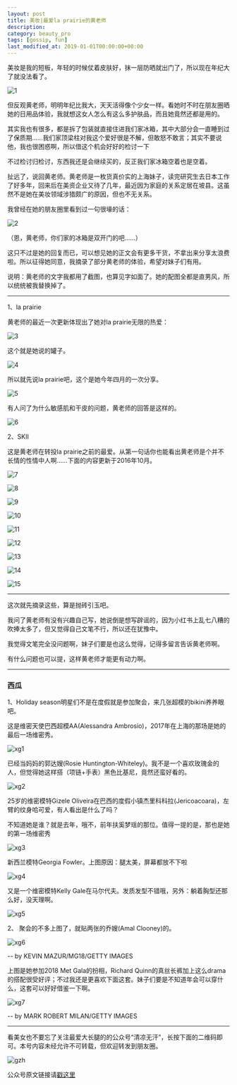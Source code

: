```yaml
---
layout: post
title: 美妆|最爱la prairie的黄老师
description: 
category: beauty_pro
tags: [gossip, fun]
last_modified_at: 2019-01-01T00:00:00+00:00
---
```


美妆是我的短板，年轻的时候仗着皮肤好，抹一层防晒就出门了，所以现在年纪大了就没法看了。

![1](/../assets/img/2019-01-01/1.gif)

但反观黄老师，明明年纪比我大，天天活得像个少女一样。看她时不时在朋友圈晒她的日用品体验，我就想这女人怎么有这么多护肤品，而且她竟然还都是用的。

其实我也有很多，都是拆了包装就直接住进我们家冰箱，其中大部分会一直睡到过了保质期……我们家顶梁柱对我这个爱好很是不解，但敢怒不敢言；其实不要说他，我也很困惑啊，所以借这个机会好好的检讨一下

不过检讨归检讨，东西我还是会继续买的，反正我们家冰箱空着也是空着。

扯远了，说回黄老师。黄老师是一枚货真价实的上海妹子，读完研究生去日本工作了好多年，回来后在美资企业又待了几年，最近因为家庭的关系定居在坡县。这虽然不是她在美妆领域涉猎颇广的原因，但也不无关系。

我曾经在她的朋友圈里看到过一句很壕的话：

![2](/../assets/img/2019-01-01/2.jpg)

（恩，黄老师，你们家的冰箱是双开门的吧……）

这只不过是她的回复而已，可以想见她的正文会有更多干货，不拿出来分享太浪费啦。所以征得她同意，我摘录了部分黄老师的体验，希望对妹子们有用。

说明：黄老师的文字我都用了截图，也算见字如面了。她的配图全都是直男风，所以统统被我替换掉了。

<hr>

1、la prairie

黄老师的最近一次更新体现出了她对la prairie无限的热爱：

![3](/../assets/img/2019-01-01/3.jpg)

这个就是她说的罐子。

![4](/../assets/img/2019-01-01/4.jpg)

所以就先说la prairie吧，这个是她今年四月的一次分享。

![5](/../assets/img/2019-01-01/5.jpg)

有人问了为什么敏感肌和干皮的问题，黄老师的回答是这样的。

![6](/../assets/img/2019-01-01/6.jpg)


2、SKII

这是黄老师在转投la prairie之前的最爱。从第一句话你也能看出黄老师是个并不长情的性情中人啊……下面的内容更新于2016年10月。

![7](/../assets/img/2019-01-01/7.jpg)

![8](/../assets/img/2019-01-01/8.jpg)

![9](/../assets/img/2019-01-01/9.jpg)

![10](/../assets/img/2019-01-01/10.jpg)

![11](/../assets/img/2019-01-01/11.jpg)

![12](/../assets/img/2019-01-01/12.jpg)

![13](/../assets/img/2019-01-01/13.jpg)

![14](/../assets/img/2019-01-01/14.jpg)

![15](/../assets/img/2019-01-01/15.jpg)

<hr>

这次就先摘录这些，算是抛砖引玉吧。

我问了黄老师有没有兴趣自己写，她说倒是想写辟谣的，因为小红书上乱七八糟的吹捧太多了，但又觉得自己文笔不行，所以还在犹豫中。

我觉得文笔完全没问题啊，妹子们要是也这么觉得，记得多留言告诉黄老师啊。

有什么问题也可以提，这样黄老师才能更有动力啊。

<hr>

### __西瓜__

1、Holiday season明星们不是在度假就是参加聚会，来几张超模的bikini养养眼吧。 

这是维密天使巴西超模AA(Alessandra Ambrosio)，2017年在上海的那场是她的最后一场维密秀。 

![xg1](/../assets/img/2019-01-01/NINTCHDBPICT000458629721.jpg)

已经当妈妈的郭达嫂(Rosie Huntington-Whiteley)。我不是一个喜欢玫瑰金的人，但觉得她这样搭（项链+手表）黑色比基尼，竟然还蛮好看的。

![xg2](/../assets/img/2019-01-01/NINTCHDBPICT000458629832.jpg)

25岁的维密模特Gizele Oliveira在巴西的度假小镇杰里科科拉(Jericoacoara)，左臂的纹身哈可爱，有人看出是什么了吗？

不知道她是谁？就是去年，哦不，前年扶奚梦瑶的那位。值得一提的是，那也是她的第一场维密秀

![xg3](/../assets/img/2019-01-01/NINTCHDBPICT000458630992.jpg)

新西兰模特Georgia Fowler。上图原因：腿太美，屏幕都放不下啦

![xg4](/../assets/img/2019-01-01/NINTCHDBPICT000458630956.jpg)

又是一个维密模特Kelly Gale在马尔代夫。发质发型不错哦，另外：躺着胸型还那么好，没天理啊。

![xg5](/../assets/img/2019-01-01/NINTCHDBPICT000458630955.jpg)

2、 聚会的不多上图了，就贴两张的乔嫂(Amal Clooney)的。

![xg6](/../assets/img/2019-01-01/GettyImages-955747386.jpg)

-- by KEVIN MAZUR/MG18/GETTY IMAGES

上图是她参加2018 Met Gala的扮相，Richard Quinn的真丝长裤加上这么drama的搭配很受好评；不过我还是更喜欢下面这套。妹子们要是不知道年会可以穿什么，这套可以好好借鉴一下啊。

![xg7](/../assets/img/2019-01-01/gettyimages-499835590.jpg)

-- by MARK ROBERT MILAN/GETTY IMAGES

<hr>

看美女也不要忘了关注最爱大长腿的的公众号“清凉无汗”，长按下面的二维码即可。本号内容未经允许不可转载，但欢迎转发到朋友圈。

![gzh](/../assets/img/gzh.png)

公众号原文链接请[戳这里](https://mp.weixin.qq.com/s/jAY1hnSgAHpmUYg-sAGeuw)